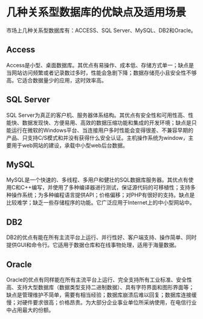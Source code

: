 几种关系型数据库的优缺点及适用场景
=======
市场上几种关系型数据库有：ACCESS、SQL Server、MySQL、DB2和Oracle。

Access
-------
Access是小型、桌面数据库。其优点有易操作、成本低、存储方式单一；缺点是当网站访问频繁或者记录数过多时，性能会急剧下降；数据存储亮小且安全性不够高。它适合数据量少的应用，这时效率高。

## SQL Server

SQL Server为真正的客户机、服务器体系结构。其优点有安全性和可用性高、性能快、数据发现快、方便易用、高效的数据压缩功能和集成的开发环境；缺点是只能运行在微软的Windows平台、当连接用户多时性能会变得很差、不兼容早期的产品、只支持C/S模式和并没有获得什么安全认证。主机操作系统为window，主要用于web网站的建设，承载中小型web后台数据。

## MySQL

MySQL是一个快速的、多线程、多用户和健壮的SQL数据库服务器。其优点有使用C和C++编写，并使用了多种编译器进行测试，保证源代码的可移植性；支持多种操作系统；为多种编程语言提供API；价格偏移；对PHP有很好的支持。缺点是比较难学；缺乏一些存储程序的功能。它广泛应用于Internet上的中小型网站中。

## DB2

DB2的优点有能在所有主流平台上运行、并行性好、客户端支持、操作简单、同时提供GUI和命令行。它适用于数据仓库和在线事物处理，适用于海量数据。

## Oracle

Oracle的优点有同样能在所有主流平台上运行、完全支持所有工业标准、安全性高、支持大型数据库（数据类型支持二进制数据）、具有字符界面和图形界面等；缺点是管理维护不简单，需要有相当经验；数据库崩溃后难以回复；数据库连接缓慢；对硬件要求很高；价格昂贵。为大部分企业事业单位所采纳使用，在电信行业中占用最大的份额。
